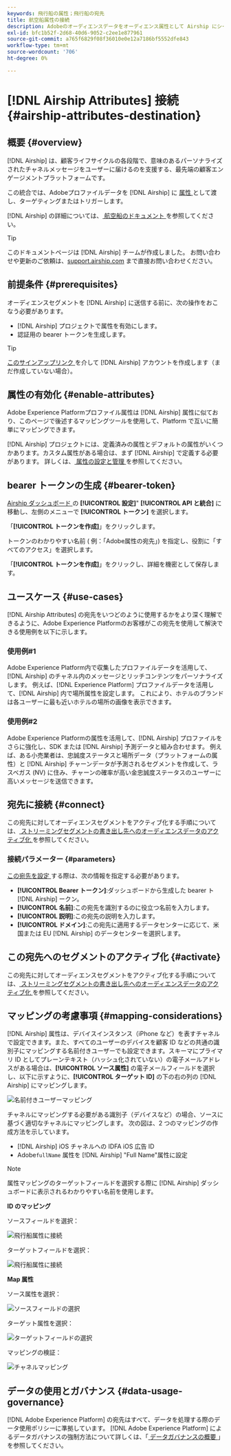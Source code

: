 ```yaml
---
keywords: 飛行船の属性；飛行船の宛先
title: 航空船属性の接続
description: Adobeのオーディエンスデータをオーディエンス属性として Airship にシームレスに渡し、Airship 内でターゲティングをおこないます。
exl-id: bfc1b52f-2d68-40d6-9052-c2ee1e877961
source-git-commit: a765f6829f08f36010e0e12a7186bf5552dfe843
workflow-type: tm+mt
source-wordcount: '706'
ht-degree: 0%

---
```


# [!DNL Airship Attributes] 接続 {#airship-attributes-destination}

## 概要 {#overview}

[!DNL Airship] は、顧客ライフサイクルの各段階で、意味のあるパーソナライズされたチャネルメッセージをユーザーに届けるのを支援する、最先端の顧客エンゲージメントプラットフォームです。

この統合では、Adobeプロファイルデータを [!DNL Airship] に [ 属性 ](https://docs.airship.com/guides/audience/attributes/) として渡し、ターゲティングまたはトリガーします。

[!DNL Airship] の詳細については、[ 航空船のドキュメント ](https://docs.airship.com) を参照してください。

>[!TIP]
>
>このドキュメントページは [!DNL Airship] チームが作成しました。 お問い合わせや更新のご依頼は、[support.airship.com](https://support.airship.com/) まで直接お問い合わせください。

## 前提条件 {#prerequisites}

オーディエンスセグメントを [!DNL Airship] に送信する前に、次の操作をおこなう必要があります。

* [!DNL Airship] プロジェクトで属性を有効にします。
* 認証用の bearer トークンを生成します。

>[!TIP]
>
>[ このサインアップリンク ](https://go.airship.eu/accounts/register/plan/starter/) を介して [!DNL Airship] アカウントを作成します（まだ作成していない場合）。

## 属性の有効化 {#enable-attributes}

Adobe Experience Platformプロファイル属性は [!DNL Airship] 属性に似ており、このページで後述するマッピングツールを使用して、Platform で互いに簡単にマッピングできます。

[!DNL Airship] プロジェクトには、定義済みの属性とデフォルトの属性がいくつかあります。カスタム属性がある場合は、まず [!DNL Airship] で定義する必要があります。 詳しくは、[ 属性の設定と管理 ](https://docs.airship.com/tutorials/audience/attributes/) を参照してください。

## bearer トークンの生成 {#bearer-token}

[Airship ダッシュボード ](https://go.airship.com) の **[!UICONTROL 設定]**&quot; **[!UICONTROL API と統合]** に移動し、左側のメニューで **[!UICONTROL トークン]** を選択します。

「**[!UICONTROL トークンを作成]**」をクリックします。

トークンのわかりやすい名前 ( 例：「Adobe属性の宛先」) を指定し、役割に「すべてのアクセス」を選択します。

「**[!UICONTROL トークンを作成]**」をクリックし、詳細を機密として保存します。

## ユースケース {#use-cases}

[!DNL Airship Attributes] の宛先をいつどのように使用するかをより深く理解できるように、Adobe Experience Platformのお客様がこの宛先を使用して解決できる使用例を以下に示します。

### 使用例#1

Adobe Experience Platform内で収集したプロファイルデータを活用して、[!DNL Airship] のチャネル内のメッセージとリッチコンテンツをパーソナライズします。 例えば、[!DNL Experience Platform] プロファイルデータを活用して、[!DNL Airship] 内で場所属性を設定します。 これにより、ホテルのブランドは各ユーザーに最も近いホテルの場所の画像を表示できます。

### 使用例#2

Adobe Experience Platformの属性を活用して、[!DNL Airship] プロファイルをさらに強化し、SDK または [!DNL Airship] 予測データと組み合わせます。 例えば、ある小売業者は、忠誠度ステータスと場所データ（プラットフォームの属性）と [!DNL Airship] チャーンデータが予測されるセグメントを作成して、ラスベガス (NV) に住み、チャーンの確率が高い金忠誠度ステータスのユーザーに高いメッセージを送信できます。

## 宛先に接続 {#connect}

この宛先に対してオーディエンスセグメントをアクティブ化する手順については、[ ストリーミングセグメントの書き出し先へのオーディエンスデータのアクティブ化 ](../../ui/activate-segment-streaming-destinations.md) を参照してください。

### 接続パラメーター {#parameters}

[ この宛先を設定 ](../../ui/connect-destination.md) する際は、次の情報を指定する必要があります。

* **[!UICONTROL Bearer トークン]**:ダッシュボードから生成した bearer ト [!DNL Airship] ークン。
* **[!UICONTROL 名前]**:この宛先を識別するのに役立つ名前を入力します。
* **[!UICONTROL 説明]**:この宛先の説明を入力します。
* **[!UICONTROL ドメイン]**:この宛先に適用するデータセンターに応じて、米国または EU [!DNL Airship] のデータセンターを選択します。

## この宛先へのセグメントのアクティブ化 {#activate}

この宛先に対してオーディエンスセグメントをアクティブ化する手順については、[ ストリーミングセグメントの書き出し先へのオーディエンスデータのアクティブ化 ](../../ui/activate-segment-streaming-destinations.md) を参照してください。

## マッピングの考慮事項 {#mapping-considerations}

[!DNL Airship] 属性は、デバイスインスタンス（iPhone など）を表すチャネルで設定できます。また、すべてのユーザーのデバイスを顧客 ID などの共通の識別子にマッピングする名前付きユーザーでも設定できます。スキーマにプライマリ ID としてプレーンテキスト（ハッシュ化されていない）の電子メールアドレスがある場合は、**[!UICONTROL ソース属性]** の電子メールフィールドを選択し、以下に示すように、**[!UICONTROL ターゲット ID]** の下の右の列の [!DNL Airship] にマッピングします。

![名前付きユーザーマッピング](../../assets/catalog/mobile-engagement/airship/mapping.png)

チャネルにマッピングする必要がある識別子（デバイスなど）の場合、ソースに基づく適切なチャネルにマッピングします。 次の図は、2 つのマッピングの作成方法を示しています。

* [!DNL Airship] iOS チャネルへの IDFA iOS 広告 ID
* Adobe`fullName` 属性を [!DNL Airship] &quot;Full Name&quot;属性に設定

>[!NOTE]
>
>属性マッピングのターゲットフィールドを選択する際に [!DNL Airship] ダッシュボードに表示されるわかりやすい名前を使用します。

**ID のマッピング**

ソースフィールドを選択：

![飛行船属性に接続](../../assets/catalog/mobile-engagement/airship/select-source-identity.png)

ターゲットフィールドを選択：

![飛行船属性に接続](../../assets/catalog/mobile-engagement/airship/select-target-identity.png)

**Map 属性**

ソース属性を選択：

![ソースフィールドの選択](../../assets/catalog/mobile-engagement/airship/select-source-attributes.png)

ターゲット属性を選択：

![ターゲットフィールドの選択](../../assets/catalog/mobile-engagement/airship/select-target-attribute.png)

マッピングの検証：

![チャネルマッピング](../../assets/catalog/mobile-engagement/airship/mapping.png)


## データの使用とガバナンス {#data-usage-governance}

[!DNL Adobe Experience Platform] の宛先はすべて、データを処理する際のデータ使用ポリシーに準拠しています。 [!DNL Adobe Experience Platform] によるデータガバナンスの強制方法について詳しくは、「[ データガバナンスの概要 ](../../../data-governance/home.md)」を参照してください。
